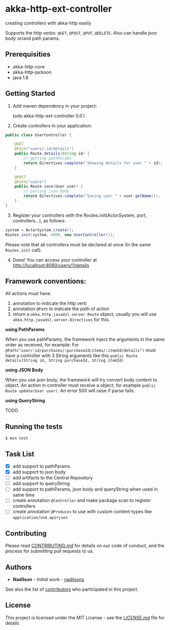 # akka-http-ext-controller
creating controllers with akka-http easily

Supports the http verbs: `@GET`, `@POST`, `@PUT`, `@DELETE`. Also can handle json body or/and path params.

## Prerequisities
* akka-http-core
* akka-http-jackson
* java 1.8

## Getting Started

1) Add maven dependency in your project:

	<dependency>
		<groupId>todo</groupId>
		<artifactId>akka-http-ext-controller</artifactId>
		<version>0.0.l</version>
	</dependency>


2) Create controllers in your application:
```java
public class UserController {

	@GET
	@Path("users/:id/details")
	public Route details(String id) {
		// getting pathParams
		return Directives.complete("Showing details for user " + id);
	}

	@POST
	@Path("users")
	public Route save(User user) {
		// parsing json body
		return Directives.complete("Saving user " + user.getName());
	}
}
```

3) Register your controllers with the Routes.init(ActorSystem, port, controllers...), as follows:
```java
system = ActorSystem.create();
Routes.init(system, 8080, new UserController());
```
   Please note that all controllers must be declared at once (In the same `Routes.init` call).

4) Done! You can access your controller at [http://localhost:8080/users/1/details](http://localhost:8080/users/1/details)

## Framework conventions:
All actions must have:

1. annotation to indicate the http verb
2. annotation `@Path` to indicate the path of action
3. return a `akka.http.javadsl.server.Route` object, usually you will use `akka.http.javadsl.server.Directives` for this.

**using PathParams**

When you use pathParams, the framework inject the arguments in the same order as received, for example:
For `@Path("user/:id/purchases/:purchaseId/items/:itemId/details")` must have a controller with 3 String arguments like this `public Route details(String id, String purchaseId, String itemId)`

**using JSON Body**

When you use json body, the framework will try convert body content to object. An action in controller must receive a object, for example `public Route update(User user)`. An error 500 will raise if parse fails.

**using QueryString**

TODO

## Running the tests

	$ mvn test

## Task List
- [x] add support to pathParams
- [x] add support to json body
- [ ] add artifacts to the Central Repository
- [ ] add support to queryString
- [ ] add support to pathParams, json body and queryString when used in same time
- [ ] create annotation `@Controller` and make package scan to register controllers
- [ ] create annotation `@Produces` to use with custom content-types like `application/vnd.api+json`

## Contributing

Please read [CONTRIBUTING.md](CONTRIBUTING.md) for details on our code of conduct, and the process for submitting pull requests to us.

## Authors

* **Nadilson** - *Initial work* - [nadilsons](https://github.com/nadilsons)

See also the list of [contributors](https://github.com/nadilsons/akka-http-ext-controller/graphs/contributors) who participated in this project.

## License

This project is licensed under the MIT License - see the [LICENSE.md](LICENSE.md) file for details
